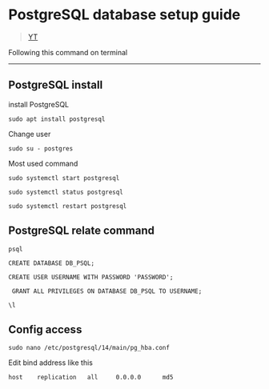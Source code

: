 # PostgreSQL database setup guide

>[YT](https://www.youtube.com/watch?v=tducLYZzElo)  

Following this command on terminal

***

## PostgreSQL install

install PostgreSQL

```
sudo apt install postgresql
```

Change user

```
sudo su - postgres
```

Most used command

```
sudo systemctl start postgresql
```

```
sudo systemctl status postgresql
```

```
sudo systemctl restart postgresql
```

## PostgreSQL relate command

```
psql
```

```
CREATE DATABASE DB_PSQL;
```

```
CREATE USER USERNAME WITH PASSWORD 'PASSWORD';
```

```
 GRANT ALL PRIVILEGES ON DATABASE DB_PSQL TO USERNAME;
```

```
\l
```

## Config access

```
sudo nano /etc/postgresql/14/main/pg_hba.conf
```

Edit bind address like this

```
host    replication   all     0.0.0.0      md5
```